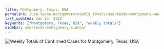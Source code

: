 ```yaml
---
title: Montgomery, Texas, USA
permalink: /usa-texas-montgomery/weekly_totals/usa-texas-montgomery-weekly_totals.html
last_updated: Jan 13, 2022
keywords: ["Montgomery, Texas, USA", "weekly totals"]
sidebar: usa-texas-montgomery_sidebar
---
```


![Weekly Totals of Confirmed Cases for Montgomery, Texas, USA](/covid_tracker/images/graphs/usa-texas-montgomery-weekly_totals_graph.png)
